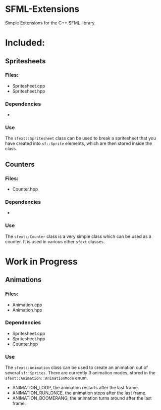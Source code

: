 # SFML-Extensions
Simple Extensions for the C++ SFML library.

# Included:

## Spritesheets
### Files:
 - Spritesheet.cpp
 - Spritesheet.hpp

### Dependencies
-

### Use
The `sfext::Spritesheet` class can be used to break a spritesheet that you have created into `sf::Sprite` elements, which are then stored inside the class.


## Counters
### Files:
 - Counter.hpp

### Dependencies
-

### Use
The `sfext::Counter` class is a very simple class which can be used as a counter. It is used in various other `sfext` classes.


# Work in Progress

## Animations
### Files:
 - Animation.cpp
 - Animation.hpp

### Dependencies
 - Spritesheet.cpp
 - Spritesheet.hpp
 - Counter.hpp

### Use
The `sfext::Animation` class can be used to create an animation out of several `sf::Sprites`. 
There are currently 3 animation modes, stored in the `sfext::Animation::AnimationMode` enum.
 - ANIMATION_LOOP, the animation restarts after the last frame.
 - ANIMATION_RUN_ONCE, the animation stops after the last frame.
 - ANIMATION_BOOMERANG, the animation turns around after the last frame.

